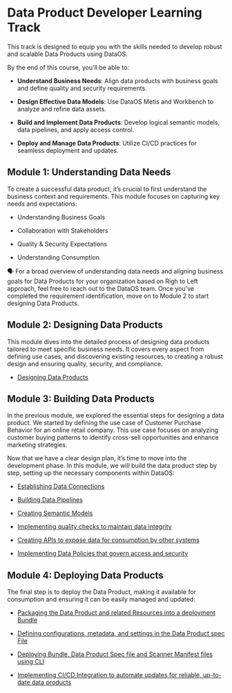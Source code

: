 # Data Product Developer Learning Track

This track is designed to equip you with the skills needed to develop robust and scalable Data Products using DataOS. 

By the end of this course, you'll be able to:

- **Understand Business Needs**: Align data products with business goals and define quality and security requirements.

- **Design Effective Data Models**: Use DataOS Metis and Workbench to analyze and refine data assets.

- **Build and Implement Data Products**: Develop logical semantic models, data pipelines, and apply access control.

- **Deploy and Manage Data Products**: Utilize CI/CD practices for seamless deployment and updates.

## Module 1: Understanding Data Needs
To create a successful data product, it’s crucial to first understand the business context and requirements. This module focuses on capturing key needs and expectations:

<div class= "grid cards" markdown>

- Understanding Business Goals

- Collaboration with Stakeholders

- Quality & Security Expectations

- Understanding Consumption

</div>

<aside class= "callout">
🗣 For a broad overview of understanding data needs and aligning business goals for Data Products for your organization based on Righ to Left approach, feel free to reach out to the DataOS team. Once you've completed the requirement identification, move on to Module 2 to start designing Data Products.
</aside>

## Module 2: Designing Data Products

This module dives into the detailed process of designing data products tailored to meet specific business needs. It covers every aspect from defining use cases, and discovering existing resources, to creating a robust design and ensuring quality, security, and compliance.

<div class= "grid cards" markdown>

- [Designing Data Products](/learn/dp_developer_learn_track/design_dp/)  

</div>

## Module 3: Building Data Products

In the previous module, we explored the essential steps for designing a data product. We started by defining the use case of Customer Purchase Behavior for an online retail company. This use case focuses on analyzing customer buying patterns to identify cross-sell opportunities and enhance marketing strategies.

Now that we have a clear design plan, it’s time to move into the development phase. In this module, we will build the data product step by step, setting up the necessary components within DataOS:

<div class= "grid cards" markdown>

- [Establishing Data Connections](/learn/dp_developer_learn_track/data_source_connectivity/)

- [Building Data Pipelines](/learn/dp_developer_learn_track/build_pipeline/)

- [Creating Semantic Models](/learn/dp_developer_learn_track/create_semantic_model/)

- [Implementing quality checks to maintain data integrity](/learn/dp_developer_learn_track/quality_check/)

- [Creating APIs to expose data for consumption by other systems](/learn/dp_developer_learn_track/data_api/)

- [Implementing Data Policies that govern access and security]()

</div>

## Module 4: Deploying Data Products

The final step is to deploy the Data Product, making it available for consumption and ensuring it can be easily managed and updated:

<div class= "grid cards" markdown>

- [Packaging the Data Product and related Resources into a deployment Bundle](/learn/dp_developer_learn_track/create_bundle/)
 
- [Defining configurations, metadata, and settings in the Data Product spec File](/learn/dp_developer_learn_track/create_dp_spec/)

- [Deploying Bundle, Data Product Spec file and Scanner Manifest files using CLI](/learn/dp_developer_learn_track/deploy_dp_cli/)

- [Implementing CI/CD Integration to automate updates for reliable, up-to-date data products](/learn/dp_developer_learn_track/ci_cd/)

</div>